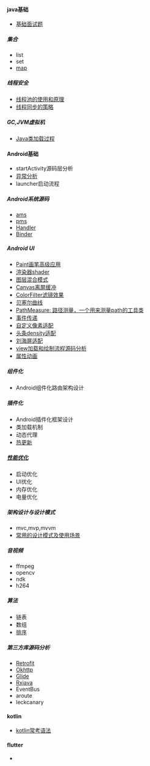 #### java基础
* [基础面试题](/java_base/base.md)

##### 集合
* list
* set
* [map](java_base/map.md)

##### 线程安全
* [线程池的使用和原理](java_base/thread_sync.md)
* [线程同步的策略](java_base/threadpool.md)

##### GC,JVM虚拟机
* [Java类加载过程](java_base/classLoader.md)

#### Android基础
* startActivity源码层分析
* [异常分析](android_base/crash.md)
* launcher启动流程

##### Android系统源码
* [ams](/source/ams.md)
* [pms](/source/pms.md)
* [Handler](https://www.jianshu.com/p/f70ee1765a61)
* [Binder](/source/binder.md)

##### Android UI
* [Paint画笔高级应用](ui/paint.md)
* [渲染器shader](ui/shader.md)
* [图层混合模式](ui/Xfermode.md)
* [Canvas离屏缓冲](ui/Canvas.md)
* [ColorFilter滤镜效果](ui/ColorFilter.md)
* [贝塞尔曲线](ui/beisaier.md)
* [PathMeasure: 路径测量，一个用来测量path的工具类](ui/PathMeasure.md)
* [事件传递](ui/touchEvent.md)
* [自定义像素适配](/ui/dpUtils.md)
* [头条density适配](ui/density.md)
* [刘海屏适配](ui/density.md)
* [view加载和绘制流程源码分析](https://lgq895767507.github.io/2019/08/05/View%E7%9A%84%E5%8A%A0%E8%BD%BD%E4%B8%8E%E7%BB%98%E5%88%B6%E6%BA%90%E7%A0%81%E5%88%86%E6%9E%90/)
* [属性动画](ui/objectAnimator.md)

##### 组件化
* Android组件化路由架构设计

##### 插件化
* Android插件化框架设计
* 类加载机制
* 动态代理
* [热更新](hotfix/tinker.md)
  
##### [性能优化](optimization/app_optimization.md)
* 启动优化
* UI优化
* 内存优化
* 电量优化
  
##### 架构设计与设计模式
* mvc,mvp,mvvm
* [常用的设计模式及使用场景](design/designModel.md)

##### 音视频
* ffmpeg
* opencv
* ndk
* h264
  
##### 算法
* 链表
* 数组
* [排序](https://lgq895767507.github.io/2019/08/05/%E6%8E%92%E5%BA%8F%E7%AE%97%E6%B3%95/)

##### 第三方库源码分析
* [Retrofit](source/retrofit.md)
* [Okhttp](source/okhttp.md)
* [Glide](source/glide.md)
* [Rxjava](source/rxjava.md)
* EventBus
* aroute
* leckcanary


#### kotlin

* [kotlin常考语法](kotlin/kotlin_language.md)

#### flutter
* 

